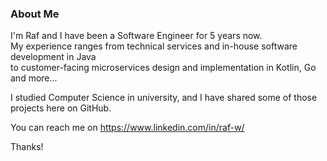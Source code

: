 ### About Me

I'm Raf and I have been a Software Engineer for 5 years now. \
My experience ranges from technical services and in-house software development in Java \
to customer-facing microservices design and implementation in Kotlin, Go and more...

I studied Computer Science in university, and I have shared some of those projects here on GitHub.

You can reach me on https://www.linkedin.com/in/raf-w/

Thanks!
